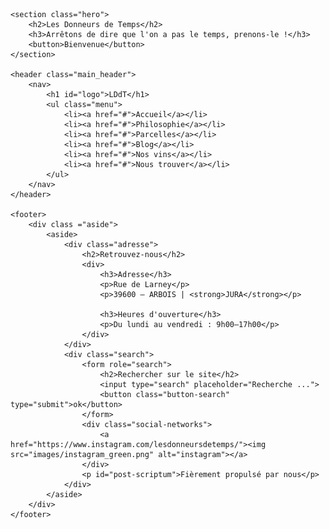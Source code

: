 <!DOCTYPE html>
<html lang="fr">
<head>
    <meta charset="UTF-8">
    <meta name="viewport" content="width=device-width, initial-scale=1.0">
    <title>Accueil - Les donneurs de temps</title>
    <link rel="stylesheet" href="style.css">
    <link rel="preconnect" href="https://fonts.googleapis.com">
    <link rel="preconnect" href="https://fonts.gstatic.com" crossorigin>
    <link href="https://fonts.googleapis.com/css2?family=Dancing+Script:wght@400..700&family=Quicksand:wght@300..700&display=swap" rel="stylesheet">
    <link href="https://fonts.googleapis.com/css2?family=Anta&family=Libre+Franklin:ital,wght@0,100..900;1,100..900&display=swap" rel="stylesheet">
</head>
<body>

    <section class="hero">
        <h2>Les Donneurs de Temps</h2>
        <h3>Arrêtons de dire que l'on a pas le temps, prenons-le !</h3>
        <button>Bienvenue</button>
    </section>

    <header class="main_header">
        <nav>
            <h1 id="logo">LDdT</h1>
            <ul class="menu">
                <li><a href="#">Accueil</a></li>
                <li><a href="#">Philosophie</a></li>
                <li><a href="#">Parcelles</a></li>
                <li><a href="#">Blog</a></li>
                <li><a href="#">Nos vins</a></li>
                <li><a href="#">Nous trouver</a></li>
            </ul>
        </nav>
    </header>

    <footer>
        <div class ="aside">
            <aside>
                <div class="adresse">
                    <h2>Retrouvez-nous</h2>
                    <div>
                        <h3>Adresse</h3>
                        <p>Rue de Larney</p>
                        <p>39600 – ARBOIS | <strong>JURA</strong></p>

                        <h3>Heures d'ouverture</h3>
                        <p>Du lundi au vendredi : 9h00–17h00</p>
                    </div>
                </div>
                <div class="search">
                    <form role="search">
                        <h2>Rechercher sur le site</h2>
                        <input type="search" placeholder="Recherche ...">
                        <button class="button-search" type="submit">ok</button>
                    </form>
                    <div class="social-networks">
                        <a href="https://www.instagram.com/lesdonneursdetemps/"><img src="images/instagram_green.png" alt="instagram"></a>
                    </div>
                    <p id="post-scriptum">Fièrement propulsé par nous</p>
                </div>
            </aside>
        </div>
    </footer>
    
</body>
</html>
